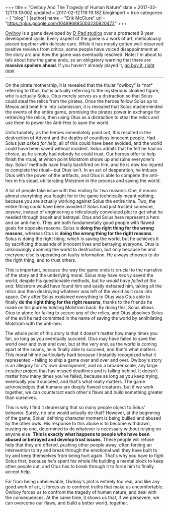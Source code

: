 +++
title = "Owlboy And The Tragedy of Human Nature"
date = 2017-02-12T19:19:00Z
updated = 2017-02-12T19:19:18Z
blogimport = true 
categories = [ "blog" ]
[author]
	name = "Erik McClure"
	uri = "https://plus.google.com/104896885003230920472"
+++

[Owlboy](http://www.owlboygame.com/) is a game developed by [D-Pad studios](http://www.dpadstudio.com/) over a protracted 9 year development cycle. Every aspect of the game is a work of art, meticulously pieced together with delicate care. While it has mostly gotten well-deserved positive reviews from critics, some people have voiced disappointment at the story arc and how the game was eventually resolved. Note: I'm about to talk about how the game ends, so an obligatory warning that there are **massive spoilers ahead**. If you haven't already played it, [go buy it, right now](http://store.steampowered.com/app/115800/).

<hr>
On the pirate mothership, it is revealed that the titular "owlboy" is *not* referring to Otus, but is actually referring to the mysterious cloaked figure, who is actually Solus. Otus merely serves as a distraction so that Solus could steal the relics from the pirates. Once the heroes follow Solus up to Mesos and beat him into submission, it is revealed that Solus masterminded the events of the entire game, promising the pirates power in exchange for retrieving the relics, then using Otus as a distraction to steal the relics and use them to power the Anti-Hex to save the world. 

Unfortunately, as the heroes immediately point out, this resulted in the destruction of Advent and the deaths of countless innocent people. Had Solus just *asked for help*, all of this could have been avoided, and the world could have been saved without incident. Solus admits that he felt he had no choice, as he simply had nobody he could trust. Our heroes offer to help finish the ritual, at which point Molstrom shows up and ruins everyone's day. Solus' methods have finally backfired on him, and he is now too injured to complete the ritual&mdash;but Otus isn't. In an act of desperation, he imbues Otus with the power of the artifacts, and Otus is able to complete the anti-hex in his stead, obliterating Molstrom in the process and saving the world.

A lot of people take issue with this ending for two reasons: One, it means almost everything you fought for in the game technically meant nothing, because you are actually working against Solus the entire time. Two, the entire thing could have been avoided if Solus had just trusted someone, *anyone*, instead of engineering a ridiculously convoluted plot to get what he needed through deceit and betrayal. Otus and Solus here represent a hero and an anti-hero. They are both fundamentally good people with flawed goals for opposite reasons. Solus is **doing the right thing for the wrong reasons**, whereas Otus is **doing the wrong thing for the right reasons**. Solus is doing the right thing, which is saving the world, but he achieves it by sacrificing thousands of innocent lives and betraying everyone. Otus is unknowingly dooming the world to destruction, but only because he and everyone else is operating on faulty information. He always chooses to do the right thing, and to trust others.

This is important, because the way the game ends is crucial to the narrative of the story and the underlying moral. Solus may have *nearly* saved the world, despite his questionable methods, but *he would have failed at the end*. Molstrom would have found him and easily defeated him, taking all the relics and then destroying whatever was left of the world as it rose into space. Only after Solus explained everything to Otus was Otus able to finally **do the right thing for the right reasons**, thanks to the friends he made on his journey holding Molstrom back. By doing this, Solus allows Otus to atone for failing to secure any of the relics, and Otus absolves Solus of the evil he had committed in the name of saving the world by annihilating Molstrom with the anti-hex.

The whole point of this story is that it doesn't matter how many times you fail, so long as you eventually succeed. Otus may have failed to save the world over and over and over, but at the very end, as the world is coming apart at the seams, he is finally able to succeed, and that's what matters. This moral hit me particularly hard because I instantly recognized what it represented - failing to ship a game over and over and over. Owlboy's story is an allegory for *it's own development*, and on a broader scale, any large creative project that has missed deadlines and is falling behind. It doesn't matter how many times you've failed, because as long as you keep trying, eventually you'll succeed, and that's what really matters. The game acknowledges that humans are deeply flawed creatures, but if we work together, we can counteract each other's flaws and build something greater than ourselves.

This is why I find it depressing that so many people object to Solus' behavior. Surely, no one would actually do that? However, at the beginning of the game, Solus' defining character moment is being bullied and abused by the other owls. His response to this abuse is to become withdrawn, trusting no one, determined to do whatever is necessary without relying on anyone else. **This is exactly what happens to people who have been abused or betrayed and develop trust issues**. These people will refuse help that they are offered, pushing other people away, often forcing an intervention to try and break through the emotional wall they have built to try and keep themselves from being hurt again. That's why you have to fight Solus first, because he's spent his whole life building a mental block to keep other people out, and Otus has to break through it to force him to finally accept help.

Far from being unbelievable, Owlboy's plot is entirely too real, and like any good work of art, it forces us to confront truths that make us uncomfortable. Owlboy forces us to confront the tragedy of human nature, and deal with the consequences. At the same time, it shows us that, if we persevere, we can overcome our flaws, and build a better world, together.
